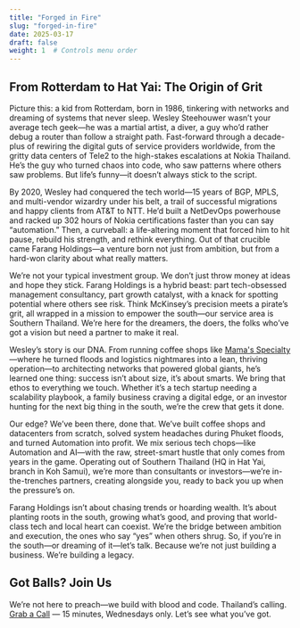```yaml
---
title: "Forged in Fire"
slug: "forged-in-fire"
date: 2025-03-17
draft: false
weight: 1  # Controls menu order
---
```

## From Rotterdam to Hat Yai: The Origin of Grit
Picture this: a kid from Rotterdam, born in 1986, tinkering with networks and dreaming of systems that never sleep. Wesley Steehouwer wasn’t your average tech geek—he was a martial artist, a diver, a guy who’d rather debug a router than follow a straight path. Fast-forward through a decade-plus of rewiring the digital guts of service providers worldwide, from the gritty data centers of Tele2 to the high-stakes escalations at Nokia Thailand. He’s the guy who turned chaos into code, who saw patterns where others saw problems. But life’s funny—it doesn’t always stick to the script.

By 2020, Wesley had conquered the tech world—15 years of BGP, MPLS, and multi-vendor wizardry under his belt, a trail of successful migrations and happy clients from AT&T to NTT. He’d built a NetDevOps powerhouse and racked up 302 hours of Nokia certifications faster than you can say “automation.” Then, a curveball: a life-altering moment that forced him to hit pause, rebuild his strength, and rethink everything. Out of that crucible came Farang Holdings—a venture born not just from ambition, but from a hard-won clarity about what really matters.

We’re not your typical investment group. We don’t just throw money at ideas and hope they stick. Farang Holdings is a hybrid beast: part tech-obsessed management consultancy, part growth catalyst, with a knack for spotting potential where others see risk. Think McKinsey’s precision meets a pirate’s grit, all wrapped in a mission to empower the south—our service area is Southern Thailand. We’re here for the dreamers, the doers, the folks who’ve got a vision but need a partner to make it real.

Wesley’s story is our DNA. From running coffee shops like [Mama's Specialty](https://mamasspecialty.com)—where he turned floods and logistics nightmares into a lean, thriving operation—to architecting networks that powered global giants, he’s learned one thing: success isn’t about size, it’s about smarts. We bring that ethos to everything we touch. Whether it’s a tech startup needing a scalability playbook, a family business craving a digital edge, or an investor hunting for the next big thing in the south, we’re the crew that gets it done.

Our edge? We’ve been there, done that. We’ve built coffee shops and datacenters from scratch, solved system headaches during Phuket floods, and turned Automation into profit. We mix serious tech chops—like Automation and AI—with the raw, street-smart hustle that only comes from years in the game. Operating out of Southern Thailand (HQ in Hat Yai, branch in Koh Samui), we’re more than consultants or investors—we’re in-the-trenches partners, creating alongside you, ready to back you up when the pressure’s on.

Farang Holdings isn’t about chasing trends or hoarding wealth. It’s about planting roots in the south, growing what’s good, and proving that world-class tech and local heart can coexist. We’re the bridge between ambition and execution, the ones who say “yes” when others shrug. So, if you’re in the south—or dreaming of it—let’s talk. Because we’re not just building a business. We’re building a legacy.

## Got Balls? Join Us

We’re not here to preach—we build with blood and code. Thailand’s calling.  
[Grab a Call](https://tidycal.com/titaniummonk/consulting-wednesdays) — 15 minutes, Wednesdays only. Let’s see what you’ve got.
